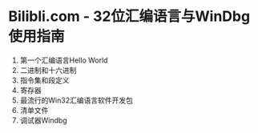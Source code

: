 # Bilibli.com - 32位汇编语言与WinDbg使用指南

1. 第一个汇编语言Hello World
2. 二进制和十六进制
3. 指令集和段定义
4. 寄存器
5. 最流行的Win32汇编语言软件开发包
6. 清单文件
7. 调试器Windbg

